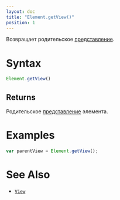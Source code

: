```yaml
---
layout: doc
title: "Element.getView()"
position: 1
---
```


Возвращает родительское [представление](../../View/).

# Syntax

```js
Element.getView()
```

## Returns

Родительское [представление](../../View/) элемента.

# Examples

```js
var parentView = Element.getView();
```

# See Also

* [`View`](../../View/)
